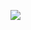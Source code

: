 [![](https://jitpack.io/v/SubodhKumar1111996/CustomToastAndroid.svg)](https://jitpack.io/#SubodhKumar1111996/CustomToastAndroid)
